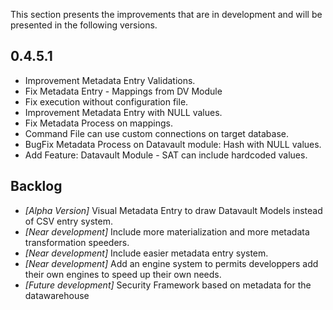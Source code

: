 This section presents the improvements that are in development and will be presented in the following versions.

## 0.4.5.1

- Improvement Metadata Entry Validations.
- Fix Metadata Entry - Mappings from DV Module
- Fix execution without configuration file.
- Improvement Metadata Entry with NULL values.
- Fix Metadata Process on mappings.
- Command File can use custom connections on target database.
- BugFix Metadata Process on Datavault module: Hash with NULL values.
- Add Feature: Datavault Module - SAT can include hardcoded values.

## Backlog

- *[Alpha Version]* Visual Metadata Entry to draw Datavault Models instead of CSV entry system.
- *[Near development]* Include more materialization and more metadata transformation speeders.
- *[Near development]* Include easier metadata entry system.
- *[Near development]* Add an engine system to permits developpers add their own engines to speed up their own needs.
- *[Future development]* Security Framework based on metadata for the datawarehouse